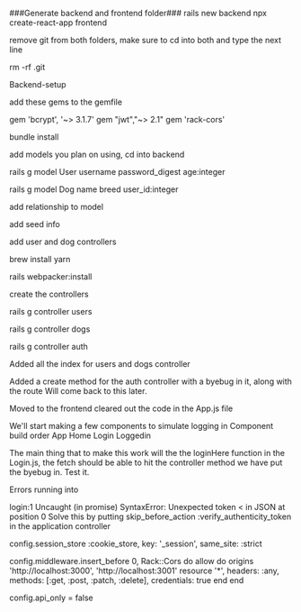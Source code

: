 ###Generate backend and frontend folder###
rails new backend
npx create-react-app frontend

remove git from both folders, make sure to cd into both and type the next line

rm -rf .git

Backend-setup

add these gems to the gemfile

gem 'bcrypt', '~> 3.1.7'
gem "jwt","~> 2.1"
gem 'rack-cors'

bundle install

add models you plan on using, cd into backend

rails g model User username password_digest age:integer

rails g model Dog name breed user_id:integer

add relationship to model

add seed info

add user and dog controllers

brew install yarn

rails webpacker:install

create the controllers

rails g controller users

rails g controller dogs

rails g controller auth

Added all the index for users and dogs controller

Added a create method for the auth controller with a byebug in it, along with the route
Will come back to this later.

Moved to the frontend cleared out the code in the App.js file

We'll start making a few components to simulate logging in
Component build order
App
Home
Login
Loggedin

The main thing that to make this work will the the loginHere function in the Login.js, the fetch should be able to hit the controller method we have put the byebug in. Test it.

Errors running into

login:1 Uncaught (in promise) SyntaxError: Unexpected token < in JSON at position 0
Solve this by putting skip_before_action :verify_authenticity_token in the application controller



config.session_store :cookie_store, key: '_session', same_site: :strict

config.middleware.insert_before 0, Rack::Cors do
    allow do
        origins 'http://localhost:3000', 'http://localhost:3001'
        resource '*', headers: :any, methods: [:get, :post, :patch, :delete], credentials: true
    end
end

config.api_only = false


